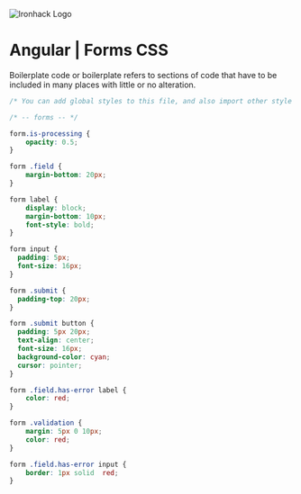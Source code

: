 ![Ironhack Logo](https://i.imgur.com/1QgrNNw.png)

# Angular | Forms CSS
Boilerplate code or boilerplate refers to sections of code that have to be included in many places with little or no alteration.
```css
/* You can add global styles to this file, and also import other style files */

/* -- forms -- */

form.is-processing {
	opacity: 0.5;
}

form .field {
	margin-bottom: 20px;
}

form label {
	display: block;
	margin-bottom: 10px;
	font-style: bold;
}

form input {
  padding: 5px;
  font-size: 16px;
}

form .submit {
  padding-top: 20px;
}

form .submit button {
  padding: 5px 20px;
  text-align: center;
  font-size: 16px;
  background-color: cyan;
  cursor: pointer;
}

form .field.has-error label {
	color: red;
}

form .validation {
	margin: 5px 0 10px;
	color: red;
}

form .field.has-error input {
	border: 1px solid  red;
}
```

